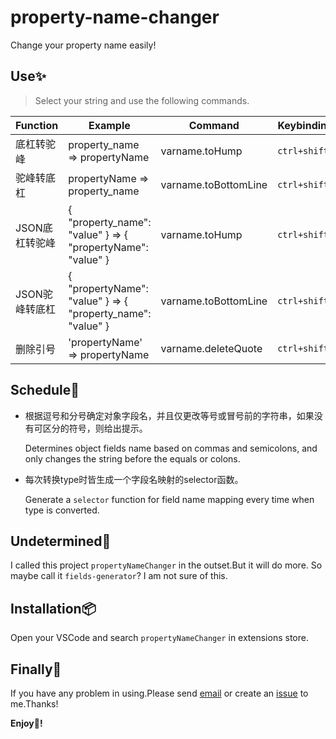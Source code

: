 # property-name-changer

Change your property name easily!

## Use:sparkles:
> Select your string and use the following commands.

Function | Example | Command | Keybindings
-|-|-|-
底杠转驼峰 | property_name => propertyName | varname.toHump | `ctrl+shift+1`
驼峰转底杠 | propertyName => property_name | varname.toBottomLine | `ctrl+shift+2`
JSON底杠转驼峰 | { "property_name": "value" } => { "propertyName": "value" } | varname.toHump | `ctrl+shift+3`
JSON驼峰转底杠 | { "propertyName": "value" } => { "property_name": "value" } | varname.toBottomLine | `ctrl+shift+4`
删除引号 | 'propertyName' => propertyName | varname.deleteQuote | `ctrl+shift+'`

## Schedule:pencil:
- 根据逗号和分号确定对象字段名，并且仅更改等号或冒号前的字符串，如果没有可区分的符号，则给出提示。
  
  Determines object fields name based on commas and semicolons, and only changes the string before the equals or colons.

- 每次转换type时皆生成一个字段名映射的selector函数。
  
  Generate a `selector` function for field name mapping every time when type is converted.

## Undetermined:pushpin:
I called this project `propertyNameChanger` in the outset.But it will do more. So maybe call it `fields-generator`?
I am not sure of this.

## Installation:package:
Open your VSCode and search `propertyNameChanger` in extensions store.

## Finally:camera_flash:
If you have any problem in using.Please send [email](mailto:urnotzane@163.com) or create an [issue](https://github.com/urnotzane/property-name-changer/issues) to me.Thanks!

**Enjoy:see_no_evil:!**
